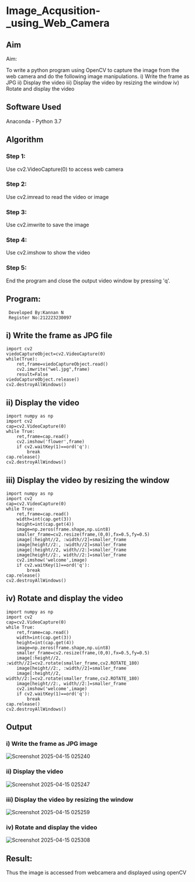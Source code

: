 
# Image_Acqusition-_using_Web_Camera
## Aim
 
Aim:
 
To write a python program using OpenCV to capture the image from the web camera and do the following image manipulations.
i) Write the frame as JPG 
ii) Display the video 
iii) Display the video by resizing the window
iv) Rotate and display the video

## Software Used
Anaconda - Python 3.7
## Algorithm
### Step 1:
Use cv2.VideoCapture(0) to access web camera

### Step 2:
Use cv2.imread to read the video or image

### Step 3:
Use cv2.imwrite to save the image

### Step 4:
Use cv2.imshow to show the video

### Step 5:
End the program and close the output video window by pressing 'q'.

## Program:
```
 Developed By:Kannan N
 Register No:212223230097
```
## i) Write the frame as JPG file
```
import cv2
viedoCaptureObject=cv2.VideoCapture(0)
while(True):
    ret,frame=viedoCaptureObject.read()
    cv2.imwrite("wel.jpg",frame)
    result=False
viedoCaptureObject.release()
cv2.destroyAllWindows()
```


## ii) Display the video

```
import numpy as np
import cv2
cap=cv2.VideoCapture(0)
while True:
    ret,frame=cap.read()
    cv2.imshow('flower',frame)
    if cv2.waitKey(1)==ord('q'):
        break
cap.release()
cv2.destroyAllWindows()
```
## iii) Display the video by resizing the window
```
import numpy as np
import cv2
cap=cv2.VideoCapture(0)
while True:
    ret,frame=cap.read()
    width=int(cap.get(3))
    height=int(cap.get(4))
    image=np.zeros(frame.shape,np.uint8)
    smaller_frame=cv2.resize(frame,(0,0),fx=0.5,fy=0.5)
    image[:height//2, :width//2]=smaller_frame
    image[height//2:, :width//2]=smaller_frame
    image[:height//2, width//2:]=smaller_frame
    image[height//2:, width//2:]=smaller_frame
    cv2.imshow('welcome',image)
    if cv2.waitKey(1)==ord('q'):
        break
cap.release()
cv2.destroyAllWindows()
```



## iv) Rotate and display the video
```
import numpy as np
import cv2
cap=cv2.VideoCapture(0)
while True:
    ret,frame=cap.read()
    width=int(cap.get(3))
    height=int(cap.get(4))
    image=np.zeros(frame.shape,np.uint8)
    smaller_frame=cv2.resize(frame,(0,0),fx=0.5,fy=0.5)
    image[:height//2, :width//2]=cv2.rotate(smaller_frame,cv2.ROTATE_180)
    image[height//2:, :width//2]=smaller_frame
    image[:height//2, width//2:]=cv2.rotate(smaller_frame,cv2.ROTATE_180)
    image[height//2:, width//2:]=smaller_frame
    cv2.imshow('welcome',image)
    if cv2.waitKey(1)==ord('q'):
        break
cap.release()
cv2.destroyAllWindows()
```







## Output

### i) Write the frame as JPG image
![Screenshot 2025-04-15 025240](https://github.com/user-attachments/assets/5b65fbc6-86d5-426a-9058-678ee6292522)



### ii) Display the video

![Screenshot 2025-04-15 025247](https://github.com/user-attachments/assets/5396509d-7e4a-47e3-8ac5-2780f1663add)



### iii) Display the video by resizing the window
![Screenshot 2025-04-15 025259](https://github.com/user-attachments/assets/c5e87103-3823-43cb-b3fc-438b5e416171)



### iv) Rotate and display the video
![Screenshot 2025-04-15 025308](https://github.com/user-attachments/assets/b5d650e5-ef94-4c20-b8d9-c5549345049a)






## Result:
Thus the image is accessed from webcamera and displayed using openCV
